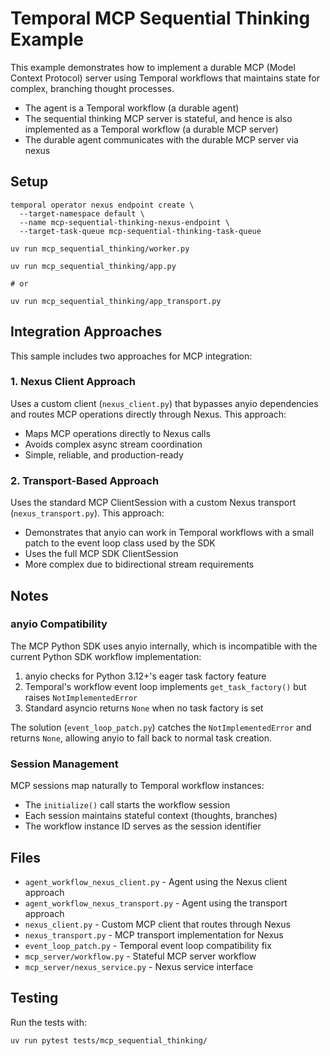 # Temporal MCP Sequential Thinking Example

This example demonstrates how to implement a durable MCP (Model Context Protocol) server using Temporal workflows that maintains state for complex, branching thought processes.

- The agent is a Temporal workflow (a durable agent)
- The sequential thinking MCP server is stateful, and hence is also implemented as a Temporal workflow (a durable MCP server)
- The durable agent communicates with the durable MCP server via nexus

## Setup

```
temporal operator nexus endpoint create \
  --target-namespace default \
  --name mcp-sequential-thinking-nexus-endpoint \
  --target-task-queue mcp-sequential-thinking-task-queue

uv run mcp_sequential_thinking/worker.py

uv run mcp_sequential_thinking/app.py

# or

uv run mcp_sequential_thinking/app_transport.py
```

## Integration Approaches

This sample includes two approaches for MCP integration:

### 1. Nexus Client Approach

Uses a custom client (`nexus_client.py`) that bypasses anyio dependencies and routes MCP operations directly through Nexus. This approach:
- Maps MCP operations directly to Nexus calls
- Avoids complex async stream coordination
- Simple, reliable, and production-ready

### 2. Transport-Based Approach

Uses the standard MCP ClientSession with a custom Nexus transport (`nexus_transport.py`). This approach:
- Demonstrates that anyio can work in Temporal workflows with a small patch to the event loop class used by the SDK
- Uses the full MCP SDK ClientSession
- More complex due to bidirectional stream requirements

## Notes

### anyio Compatibility

The MCP Python SDK uses anyio internally, which is incompatible with the current Python SDK workflow implementation:

1. anyio checks for Python 3.12+'s eager task factory feature
2. Temporal's workflow event loop implements `get_task_factory()` but raises `NotImplementedError`
3. Standard asyncio returns `None` when no task factory is set

The solution (`event_loop_patch.py`) catches the `NotImplementedError` and returns `None`, allowing anyio to fall back to normal task creation.

### Session Management

MCP sessions map naturally to Temporal workflow instances:
- The `initialize()` call starts the workflow session
- Each session maintains stateful context (thoughts, branches)
- The workflow instance ID serves as the session identifier

## Files

- `agent_workflow_nexus_client.py` - Agent using the Nexus client approach
- `agent_workflow_nexus_transport.py` - Agent using the transport approach
- `nexus_client.py` - Custom MCP client that routes through Nexus
- `nexus_transport.py` - MCP transport implementation for Nexus
- `event_loop_patch.py` - Temporal event loop compatibility fix
- `mcp_server/workflow.py` - Stateful MCP server workflow
- `mcp_server/nexus_service.py` - Nexus service interface

## Testing

Run the tests with:
```
uv run pytest tests/mcp_sequential_thinking/
```